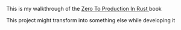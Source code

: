 This is my walkthrough of the [Zero To Production In Rust
](https://www.zero2prod.com/index.html) book

This project might transform into something else while developing it
